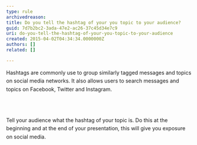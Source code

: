 ```yaml
---
type: rule
archivedreason: 
title: Do you tell the hashtag of your you topic to your audience?
guid: 7d7b2bc2-3ada-47e2-ac26-37c45d34e7c9
uri: do-you-tell-the-hashtag-of-your-you-topic-to-your-audience
created: 2015-04-02T04:34:34.0000000Z
authors: []
related: []

---
```



<p>​<span style="line-height&#58;20.7999992370605px;">​</span><span style="line-height&#58;1.6;">Hashtags are com</span><span style="line-height&#58;1.6;">monly use to group similarly tagged messages and topics on social media networks. It also allows users to search messages and topics on Facebook, Twitter and Instagram.</span>​</p>
<br><excerpt class='endintro'></excerpt><br>
<p><span style="line-height&#58;1.6;">Tell your audience what the hashtag of your topic is. Do this&#160;at the beginning and at the end of your presentation, this will&#160;give you exposure on social media.</span><br></p>


